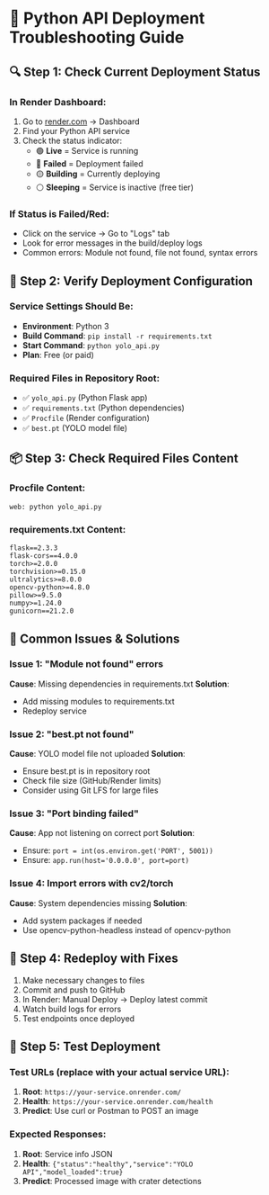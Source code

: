 # 🐍 Python API Deployment Troubleshooting Guide

## 🔍 Step 1: Check Current Deployment Status

### In Render Dashboard:
1. Go to [render.com](https://render.com) → Dashboard
2. Find your Python API service
3. Check the status indicator:
   - 🟢 **Live** = Service is running
   - 🔴 **Failed** = Deployment failed
   - 🟡 **Building** = Currently deploying
   - ⚪ **Sleeping** = Service is inactive (free tier)

### If Status is Failed/Red:
- Click on the service → Go to "Logs" tab
- Look for error messages in the build/deploy logs
- Common errors: Module not found, file not found, syntax errors

## 🔧 Step 2: Verify Deployment Configuration

### Service Settings Should Be:
- **Environment**: Python 3
- **Build Command**: `pip install -r requirements.txt`
- **Start Command**: `python yolo_api.py`
- **Plan**: Free (or paid)

### Required Files in Repository Root:
- ✅ `yolo_api.py` (Python Flask app)
- ✅ `requirements.txt` (Python dependencies)
- ✅ `Procfile` (Render configuration)
- ✅ `best.pt` (YOLO model file)

## 📦 Step 3: Check Required Files Content

### Procfile Content:
```
web: python yolo_api.py
```

### requirements.txt Content:
```
flask==2.3.3
flask-cors==4.0.0
torch>=2.0.0
torchvision>=0.15.0
ultralytics>=8.0.0
opencv-python>=4.8.0
pillow>=9.5.0
numpy>=1.24.0
gunicorn==21.2.0
```

## 🚨 Common Issues & Solutions

### Issue 1: "Module not found" errors
**Cause**: Missing dependencies in requirements.txt
**Solution**: 
- Add missing modules to requirements.txt
- Redeploy service

### Issue 2: "best.pt not found"
**Cause**: YOLO model file not uploaded
**Solution**: 
- Ensure best.pt is in repository root
- Check file size (GitHub/Render limits)
- Consider using Git LFS for large files

### Issue 3: "Port binding failed"
**Cause**: App not listening on correct port
**Solution**: 
- Ensure: `port = int(os.environ.get('PORT', 5001))`
- Ensure: `app.run(host='0.0.0.0', port=port)`

### Issue 4: Import errors with cv2/torch
**Cause**: System dependencies missing
**Solution**: 
- Add system packages if needed
- Use opencv-python-headless instead of opencv-python

## 🔄 Step 4: Redeploy with Fixes

1. Make necessary changes to files
2. Commit and push to GitHub
3. In Render: Manual Deploy → Deploy latest commit
4. Watch build logs for errors
5. Test endpoints once deployed

## 🧪 Step 5: Test Deployment

### Test URLs (replace with your actual service URL):
1. **Root**: `https://your-service.onrender.com/`
2. **Health**: `https://your-service.onrender.com/health`
3. **Predict**: Use curl or Postman to POST an image

### Expected Responses:
1. **Root**: Service info JSON
2. **Health**: `{"status":"healthy","service":"YOLO API","model_loaded":true}`
3. **Predict**: Processed image with crater detections
